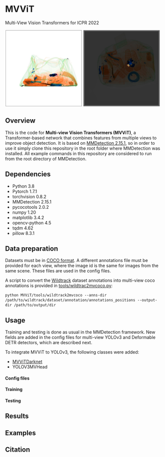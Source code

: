 # MVViT
Multi-View Vision Transformers for ICPR 2022

![Multiview Attention](images/attention.png)

## Overview

This is the code for **Multi-view Vision Transformers (MVViT)**, a Transformer-based 
network that combines features from multiple views to improve object detection. It is based on 
[MMDetection 2.15.1](https://github.com/open-mmlab/mmdetection/tree/v2.15.1), so in order to use it simply clone this
repository in the root folder where MMDetection was installed. All example commands in this repository are considered
to run from the root directory of MMDetection. 

## Dependencies
- Python 3.8
- Pytorch 1.7.1
- torchvision 0.8.2 
- MMDetection 2.15.1
- pycocotools 2.0.2
- numpy 1.20
- matplotlib 3.4.2
- opencv-python 4.5
- tqdm 4.62
- pillow 8.3.1

## Data preparation
Datasets must be in [COCO format](https://cocodataset.org/#format-data). A different annotations file must
be provided for each view, where the image id is the same for images from the same scene. These files are used in
the config files. 

A script to convert the [Wildtrack](https://www.epfl.ch/labs/cvlab/data/data-wildtrack/) dataset annotations into multi-view
coco annotations is provided in [tools/wildtrac2mvcoco.py](tools/wildtrac2mvcoco.py):

```
python MVViT/tools/wildtrack2mvcoco --anns-dir /path/to/wildtrack/dataset/annotation/annotations_positions --output-dir /path/to/output/dir
```

## Usage
Training and testing is done as usual in the MMDetection framework. New fields are added in the config files for multi-view 
YOLOv3 and Deformable DETR detectors, which are described next. 

To integrate MVViT to YOLOv3, the following classes were added:
- [MVViTDarknet](models/backbones/mvvit_darknet.py#L10)
- YOLOV3MVHead 

#### Config files

#### Training
#### Testing

## Results

## Examples

## Citation